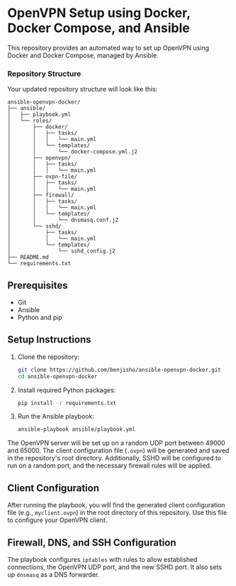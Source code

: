 # OpenVPN Setup using Docker, Docker Compose, and Ansible

This repository provides an automated way to set up OpenVPN using Docker and Docker Compose, managed by Ansible.

### Repository Structure

Your updated repository structure will look like this:

```
ansible-openvpn-docker/
├── ansible/
│   ├── playbook.yml
│   └── roles/
│       ├── docker/
│       │   ├── tasks/
│       │   │   └── main.yml
│       │   └── templates/
│       │       └── docker-compose.yml.j2
│       ├── openvpn/
│       │   ├── tasks/
│       │   │   └── main.yml
│       ├── ovpn-file/
│       │   ├── tasks/
│       │   │   └── main.yml
│       ├── firewall/
│       │   ├── tasks/
│       │   │   └── main.yml
│       │   └── templates/
│       │       └── dnsmasq.conf.j2
│       └── sshd/
│           ├── tasks/
│           │   └── main.yml
│           └── templates/
│               └── sshd_config.j2
├── README.md
└── requirements.txt
```


## Prerequisites

- Git
- Ansible
- Python and pip

## Setup Instructions

1. Clone the repository:

   ```sh
   git clone https://github.com/benjisho/ansible-openvpn-docker.git
   cd ansible-openvpn-docker
   ```

2. Install required Python packages:

   ```sh
   pip install -r requirements.txt
   ```

3. Run the Ansible playbook:

   ```sh
   ansible-playbook ansible/playbook.yml
   ```

The OpenVPN server will be set up on a random UDP port between 49000 and 65000. The client configuration file (`.ovpn`) will be generated and saved in the repository's root directory. Additionally, SSHD will be configured to run on a random port, and the necessary firewall rules will be applied.

## Client Configuration

After running the playbook, you will find the generated client configuration file (e.g., `myclient.ovpn`) in the root directory of this repository. Use this file to configure your OpenVPN client.

## Firewall, DNS, and SSH Configuration

The playbook configures `iptables` with rules to allow established connections, the OpenVPN UDP port, and the new SSHD port. It also sets up `dnsmasq` as a DNS forwarder.
